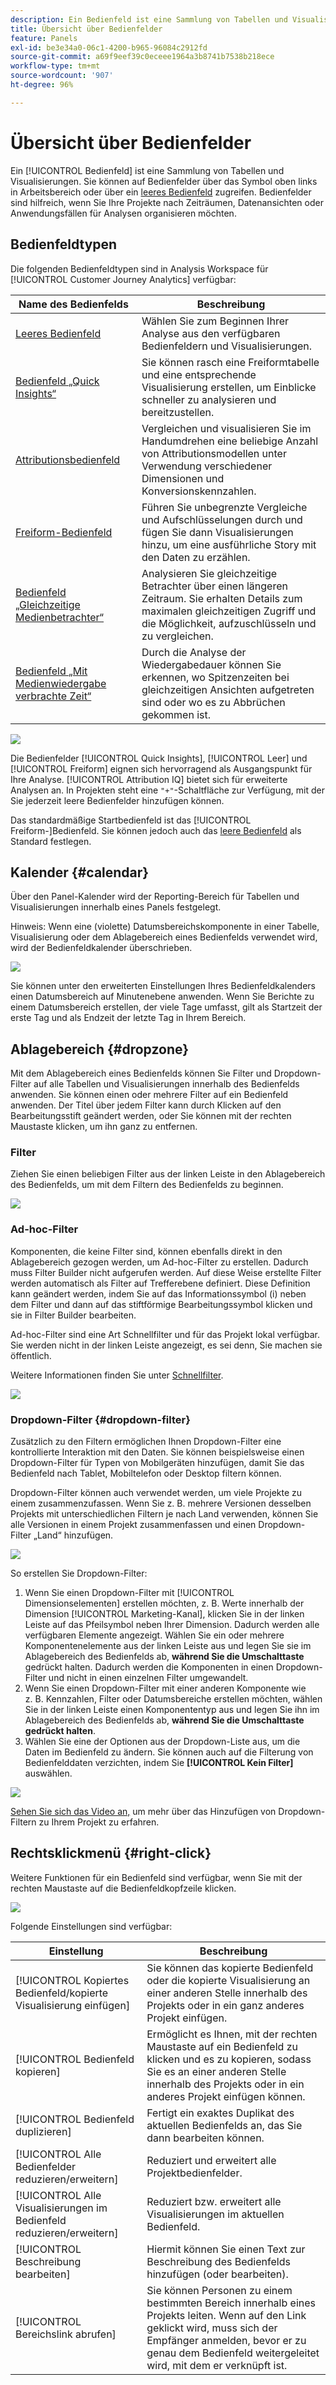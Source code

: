 ```yaml
---
description: Ein Bedienfeld ist eine Sammlung von Tabellen und Visualisierungen
title: Übersicht über Bedienfelder
feature: Panels
exl-id: be3e34a0-06c1-4200-b965-96084c2912fd
source-git-commit: a69f9eef39c0eceee1964a3b8741b7538b218ece
workflow-type: tm+mt
source-wordcount: '907'
ht-degree: 96%

---
```


# Übersicht über Bedienfelder

Ein [!UICONTROL Bedienfeld] ist eine Sammlung von Tabellen und Visualisierungen. Sie können auf Bedienfelder über das Symbol oben links in Arbeitsbereich oder über ein [leeres Bedienfeld](/help/analysis-workspace/c-panels/blank-panel.md) zugreifen. Bedienfelder sind hilfreich, wenn Sie Ihre Projekte nach Zeiträumen, Datenansichten oder Anwendungsfällen für Analysen organisieren möchten.

## Bedienfeldtypen

Die folgenden Bedienfeldtypen sind in Analysis Workspace für [!UICONTROL Customer Journey Analytics] verfügbar:

| Name des Bedienfelds | Beschreibung |
| --- | --- |
| [Leeres Bedienfeld](/help/analysis-workspace/c-panels/blank-panel.md) | Wählen Sie zum Beginnen Ihrer Analyse aus den verfügbaren Bedienfeldern und Visualisierungen. |
| [Bedienfeld „Quick Insights“](quickinsight.md) | Sie können rasch eine Freiformtabelle und eine entsprechende Visualisierung erstellen, um Einblicke schneller zu analysieren und bereitzustellen. |
| [Attributionsbedienfeld](attribution.md) | Vergleichen und visualisieren Sie im Handumdrehen eine beliebige Anzahl von Attributionsmodellen unter Verwendung verschiedener Dimensionen und Konversionskennzahlen. |
| [Freiform-Bedienfeld](freeform-panel.md) | Führen Sie unbegrenzte Vergleiche und Aufschlüsselungen durch und fügen Sie dann Visualisierungen hinzu, um eine ausführliche Story mit den Daten zu erzählen. |
| [Bedienfeld „Gleichzeitige Medienbetrachter“](media-concurrent-viewers.md) | Analysieren Sie gleichzeitige Betrachter über einen längeren Zeitraum. Sie erhalten Details zum maximalen gleichzeitigen Zugriff und die Möglichkeit, aufzuschlüsseln und zu vergleichen. |
| [Bedienfeld „Mit Medienwiedergabe verbrachte Zeit“](media-playback-timespent/media-playback-time-spent.md) | Durch die Analyse der Wiedergabedauer können Sie erkennen, wo Spitzenzeiten bei gleichzeitigen Ansichten aufgetreten sind oder wo es zu Abbrüchen gekommen ist. |

![](assets/panel-overview.png)

Die Bedienfelder [!UICONTROL Quick Insights], [!UICONTROL Leer] und [!UICONTROL Freiform] eignen sich hervorragend als Ausgangspunkt für Ihre Analyse. [!UICONTROL Attribution IQ] bietet sich für erweiterte Analysen an. In Projekten steht eine `"+"`-Schaltfläche zur Verfügung, mit der Sie jederzeit leere Bedienfelder hinzufügen können.

Das standardmäßige Startbedienfeld ist das [!UICONTROL Freiform-]Bedienfeld. Sie können jedoch auch das [leere Bedienfeld](/help/analysis-workspace/c-panels/blank-panel.md) als Standard festlegen.

## Kalender {#calendar}

Über den Panel-Kalender wird der Reporting-Bereich für Tabellen und Visualisierungen innerhalb eines Panels festgelegt.

Hinweis: Wenn eine (violette) Datumsbereichskomponente in einer Tabelle, Visualisierung oder dem Ablagebereich eines Bedienfelds verwendet wird, wird der Bedienfeldkalender überschrieben.

![](assets/panel-calendar.png)

Sie können unter den erweiterten Einstellungen Ihres Bedienfeldkalenders einen Datumsbereich auf Minutenebene anwenden. Wenn Sie Berichte zu einem Datumsbereich erstellen, der viele Tage umfasst, gilt als Startzeit der erste Tag und als Endzeit der letzte Tag in Ihrem Bereich.

## Ablagebereich {#dropzone}

Mit dem Ablagebereich eines Bedienfelds können Sie Filter und Dropdown-Filter auf alle Tabellen und Visualisierungen innerhalb des Bedienfelds anwenden. Sie können einen oder mehrere Filter auf ein Bedienfeld anwenden. Der Titel über jedem Filter kann durch Klicken auf den Bearbeitungsstift geändert werden, oder Sie können mit der rechten Maustaste klicken, um ihn ganz zu entfernen.

### Filter

Ziehen Sie einen beliebigen Filter aus der linken Leiste in den Ablagebereich des Bedienfelds, um mit dem Filtern des Bedienfelds zu beginnen.

![](assets/segment-filter.png)

### Ad-hoc-Filter

Komponenten, die keine Filter sind, können ebenfalls direkt in den Ablagebereich gezogen werden, um Ad-hoc-Filter zu erstellen. Dadurch muss Filter Builder nicht aufgerufen werden. Auf diese Weise erstellte Filter werden automatisch als Filter auf Trefferebene definiert. Diese Definition kann geändert werden, indem Sie auf das Informationssymbol (i) neben dem Filter und dann auf das stiftförmige Bearbeitungssymbol klicken und sie in Filter Builder bearbeiten.

Ad-hoc-Filter sind eine Art Schnellfilter und für das Projekt lokal verfügbar. Sie werden nicht in der linken Leiste angezeigt, es sei denn, Sie machen sie öffentlich.

Weitere Informationen finden Sie unter [Schnellfilter](/help/components/filters/quick-filters.md).

![](assets/adhoc-segment-filter.png)

### Dropdown-Filter {#dropdown-filter}

Zusätzlich zu den Filtern ermöglichen Ihnen Dropdown-Filter eine kontrollierte Interaktion mit den Daten. Sie können beispielsweise einen Dropdown-Filter für Typen von Mobilgeräten hinzufügen, damit Sie das Bedienfeld nach Tablet, Mobiltelefon oder Desktop filtern können.

Dropdown-Filter können auch verwendet werden, um viele Projekte zu einem zusammenzufassen. Wenn Sie z. B. mehrere Versionen desselben Projekts mit unterschiedlichen Filtern je nach Land verwenden, können Sie alle Versionen in einem Projekt zusammenfassen und einen Dropdown-Filter „Land“ hinzufügen.

![](assets/dropdown-filter-intro.png)

So erstellen Sie Dropdown-Filter:

1. Wenn Sie einen Dropdown-Filter mit [!UICONTROL Dimensionselementen] erstellen möchten, z. B. Werte innerhalb der Dimension [!UICONTROL Marketing-Kanal], klicken Sie in der linken Leiste auf das Pfeilsymbol neben Ihrer Dimension. Dadurch werden alle verfügbaren Elemente angezeigt. Wählen Sie ein oder mehrere Komponentenelemente aus der linken Leiste aus und legen Sie sie im Ablagebereich des Bedienfelds ab, **während Sie die Umschalttaste** gedrückt halten. Dadurch werden die Komponenten in einen Dropdown-Filter und nicht in einen einzelnen Filter umgewandelt.
1. Wenn Sie einen Dropdown-Filter mit einer anderen Komponente wie z. B. Kennzahlen, Filter oder Datumsbereiche erstellen möchten, wählen Sie in der linken Leiste einen Komponententyp aus und legen Sie ihn im Ablagebereich des Bedienfelds ab, **während Sie die Umschalttaste gedrückt halten**.
1. Wählen Sie eine der Optionen aus der Dropdown-Liste aus, um die Daten im Bedienfeld zu ändern. Sie können auch auf die Filterung von Bedienfelddaten verzichten, indem Sie **[!UICONTROL Kein Filter]** auswählen.

![](assets/create-dropdown.png)

[Sehen Sie sich das Video an,](https://experienceleague.adobe.com/docs/analytics-learn/tutorials/analysis-workspace/using-panels/using-panels-to-organize-your-analysis-workspace-projects.html?lang=de) um mehr über das Hinzufügen von Dropdown-Filtern zu Ihrem Projekt zu erfahren.

## Rechtsklickmenü {#right-click}

Weitere Funktionen für ein Bedienfeld sind verfügbar, wenn Sie mit der rechten Maustaste auf die Bedienfeldkopfzeile klicken.

![](assets/right-click-menu.png)

Folgende Einstellungen sind verfügbar:

| Einstellung | Beschreibung |
| --- | --- |
| [!UICONTROL Kopiertes Bedienfeld/kopierte Visualisierung einfügen] | Sie können das kopierte Bedienfeld oder die kopierte Visualisierung an einer anderen Stelle innerhalb des Projekts oder in ein ganz anderes Projekt einfügen. |
| [!UICONTROL Bedienfeld kopieren] | Ermöglicht es Ihnen, mit der rechten Maustaste auf ein Bedienfeld zu klicken und es zu kopieren, sodass Sie es an einer anderen Stelle innerhalb des Projekts oder in ein anderes Projekt einfügen können. |
| [!UICONTROL Bedienfeld duplizieren] | Fertigt ein exaktes Duplikat des aktuellen Bedienfelds an, das Sie dann bearbeiten können. |
| [!UICONTROL Alle Bedienfelder reduzieren/erweitern] | Reduziert und erweitert alle Projektbedienfelder. |
| [!UICONTROL Alle Visualisierungen im Bedienfeld reduzieren/erweitern] | Reduziert bzw. erweitert alle Visualisierungen im aktuellen Bedienfeld. |
| [!UICONTROL Beschreibung bearbeiten] | Hiermit können Sie einen Text zur Beschreibung des Bedienfelds hinzufügen (oder bearbeiten). |
| [!UICONTROL Bereichslink abrufen] | Sie können Personen zu einem bestimmten Bereich innerhalb eines Projekts leiten. Wenn auf den Link geklickt wird, muss sich der Empfänger anmelden, bevor er zu genau dem Bedienfeld weitergeleitet wird, mit dem er verknüpft ist. |

